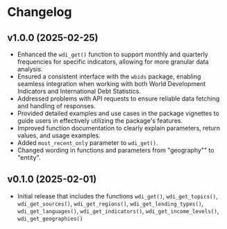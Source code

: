 # Changelog

## v1.0.0 (2025-02-25)

- Enhanced the `wdi_get()` function to support monthly and quarterly frequencies for specific indicators, allowing for more granular data analysis.
- Ensured a consistent interface with the `wbids` package, enabling seamless integration when working with both World Development Indicators and International Debt Statistics.
- Addressed problems with API requests to ensure reliable data fetching and handling of responses.
- Provided detailed examples and use cases in the package vignettes to guide users in effectively utilizing the package's features.
- Improved function documentation to clearly explain parameters, return values, and usage examples.
- Added `most_recent_only` parameter to `wdi_get()`.
- Changed wording in functions and parameters from "geography"" to "entity".

## v0.1.0 (2025-02-01)

- Initial release that includes the functions `wdi_get()`, `wdi_get_topics()`, `wdi_get_sources()`, `wdi_get_regions()`, `wdi_get_lending_types()`, `wdi_get_languages()`, `wdi_get_indicators()`, `wdi_get_income_levels()`, `wdi_get_geographies()`

